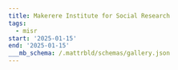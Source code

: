 ```yaml
---
title: Makerere Institute for Social Research
tags:
  - misr
start: '2025-01-15'
end: '2025-01-15'
___mb_schema: /.mattrbld/schemas/gallery.json
---
```


